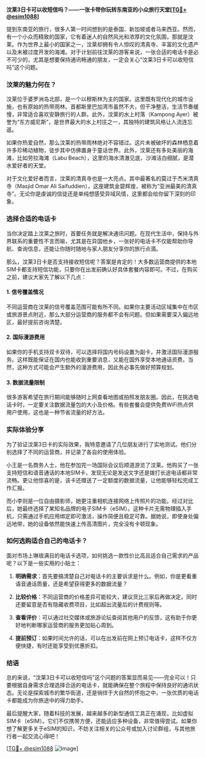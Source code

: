 **汶莱3日卡可以收短信吗？——一张卡带你玩转东南亚的小众旅行天堂[[TG💪+ @esim1088](https://t.me/s/esim1088)]**

提到东南亚的旅行，很多人第一时间想到的是泰国、新加坡或者马来西亚。然而，有一个小众而精致的国家，它有着迷人的自然风光和浓厚的文化氛围，那就是汶莱。作为世界上最小的国家之一，汶莱却拥有令人惊叹的清真寺、丰富的文化遗产以及未被过度开发的海滩。对于计划前往汶莱的游客来说，一张合适的电话卡是必不可少的，尤其是想要保持通讯畅通的朋友，一定会关心“汶莱3日卡可以收短信吗”这个问题。

### 汶莱的魅力何在？

汶莱位于婆罗洲岛北部，是一个以穆斯林为主的国家。这里既有现代化的城市设施，也有原始的热带雨林。首都斯里巴加湾市虽然不大，但干净整洁，生活节奏缓慢，非常适合喜欢安静旅行的人群。此外，汶莱的水上村落（Kampong Ayer）被誉为“东方威尼斯”，是世界最大的水上村庄之一，其独特的建筑风格让人流连忘返。

如果你热爱自然，那么汶莱的热带雨林绝对不容错过。这片未被破坏的森林栖息着许多珍稀动植物，徒步其中仿佛置身于童话世界。此外，汶莱还有多处美丽的海滩，比如劳拉海滩（Labu Beach），这里的海水清澈见底，沙滩洁白细腻，是潜水爱好者的天堂。

对于文化爱好者而言，汶莱的清真寺也是一大亮点。其中最著名的莫过于杰米清真寺（Masjid Omar Ali Saifuddien），这座建筑金碧辉煌，被称为“亚洲最美的清真寺”。无论你是虔诚的信徒还是单纯想感受异域风情，这里都会给你留下深刻的印象。

### 选择合适的电话卡

当你决定踏上汶莱之旅时，首要任务就是解决通讯问题。在现代生活中，保持与外界联系的重要性不言而喻，尤其是在异国他乡，一张好的电话卡不仅能帮助你导航、查询信息，还能让你随时随地与家人朋友分享你的旅行点滴。

那么，汶莱3日卡是否支持接收短信呢？答案是肯定的！大多数运营商提供的本地SIM卡都支持短信功能，只要你在出发前确认好具体套餐内容即可。不过，在购买之前，建议大家先了解以下几点：

#### 1. **信号覆盖情况**
   不同运营商在汶莱的信号覆盖范围可能有所不同。如果你主要活动区域集中在市区或旅游景点附近，那么大部分运营商的服务都不会有问题。但如果需要深入偏远地区，最好提前咨询清楚。

#### 2. **国际漫游费用**
   如果你的手机支持双卡双待，可以选择将国内号码设置为副卡，并激活国际漫游服务。这样既能保证在国内也能收到重要消息，又能在国外享受本地通话资费。当然，这种方式可能会产生额外的漫游费用，因此务必事先做好预算规划。

#### 3. **数据流量限制**
   很多游客希望在旅行期间能够随时上网查看地图或拍照发朋友圈。因此，在挑选电话卡时，一定要关注数据流量包的大小及价格。有些套餐会提供免费WiFi热点供用户使用，这也是一种节省流量的好方法。

### 实际体验分享

为了验证汶莱3日卡的实际效果，我特意邀请了几位朋友进行了实地测试。他们分别选择了不同的运营商，并记录了各自的使用体验。

小王是一名商务人士，他在参加完一场国际会议后顺道游览了汶莱。他购买了一张支持短信和语音通话的本地SIM卡，发现无论是发送文字还是拨打长途电话都非常流畅。更让他惊喜的是，该卡还赠送了一定额度的数据流量，让他能够轻松完成工作汇报。

而小李则是一位自由摄影师，她更注重相机连接网络上传照片的功能。经过对比后，她最终选择了某知名品牌的电子SIM卡（eSIM）。这种卡片无需物理插入手机，只需通过手机应用绑定即可激活，操作简便且稳定可靠。据她说，即使身处偏远地带，她的设备依然能快速上传高清图片，完全没有卡顿现象。

### 如何选购适合自己的电话卡？

面对市场上琳琅满目的电话卡选项，如何挑选一款性价比高且适合自己需求的产品呢？以下是一些实用的小贴士：

1. **明确需求**：首先要搞清楚自己对电话卡的主要诉求是什么。例如，你是更看重语音通话质量，还是希望获得更多的数据流量？
   
2. **比较价格**：不同运营商的价格差异可能较大，建议货比三家后再做决定。同时还要留意是否有隐藏收费项目，比如超出流量后的计费规则等。

3. **查看评价**：可以通过社交媒体或旅游论坛查阅其他用户的反馈，这有助于你更好地判断哪家运营商的服务更加贴心周到。

4. **提前预订**：如果时间允许的话，可以在出发前在网上预订电话卡，这样不仅方便快捷，有时还能享受到优惠折扣。

### 结语

总的来说，“汶莱3日卡可以收短信吗”这个问题的答案显而易见——完全可以！只要根据自身需求合理选择合适的电话卡，就能确保在整个旅程中保持良好的通讯状态。无论是探索城市的繁华街道，还是徜徉于大自然的怀抱之中，一张优质的电话卡都能成为你旅途中的得力助手。

最后提醒大家，随着科技的发展，越来越多的新型通信工具正在涌现，比如虚拟SIM卡（eSIM）。它们不仅携带方便，还能适应多种设备，非常值得尝试。如果你想了解更多关于eSIM的知识，不妨关注相关的公众号或加入讨论群组，与其他旅行者一起交流心得吧！

[[TG💪+ @esim1088](https://t.me/s/esim1088) ![Image](https://i.postimg.cc/4NQfJmqS/Snipaste-2025-05-13-00-14-12.png)]